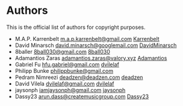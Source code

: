 # Authors

This is the official list of authors for copyright purposes.

* M.A.P. Karrenbelt <m.a.p.karrenbelt@gmail.com> [Karrenbelt](https://github.com/Karrenbelt)
* David Minarsch <david.minarsch@googlemail.com> [DavidMinarsch](https://github.com/DavidMinarsch)
* 8baller <8ball030@gmail.com> [8ball030](https://github.com/8ball030)
* Adamantios Zaras <adamantios.zaras@valory.xyz> [Adamantios](https://github.com/Adamantios)
* Gabriel Fu <hfu.gabriel@gmail.com>  [dvilelaf](https://github.com/dvilelaf)
* Philipp Bunke <philippbunke@gmail.com>
* Pedram Nimreezi <deadzen@deadzen.com>  [deadzen](https://github.com/deadzen)
* David Vilela <dvilelaf@gmail.com> [dvilelaf](https://github.com/dvilelaf)
* jaysonph <iamjaysonph@gmail.com>  [jaysonph](https://github.com/jaysonph)
* Dassy23 <arun.dass@createmusicgroup.com>  [Dassy23](https://github.com/Dassy23)

